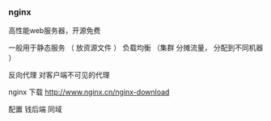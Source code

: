 ### nginx

高性能web服务器，开源免费

一般用于静态服务 （ 放资源文件 ） 
负载均衡 （集群 分摊流量， 分配到不同机器 ）

反向代理
 对客户端不可见的代理

nginx 下载
http://www.nginx.cn/nginx-download

配置
钱后端 同域